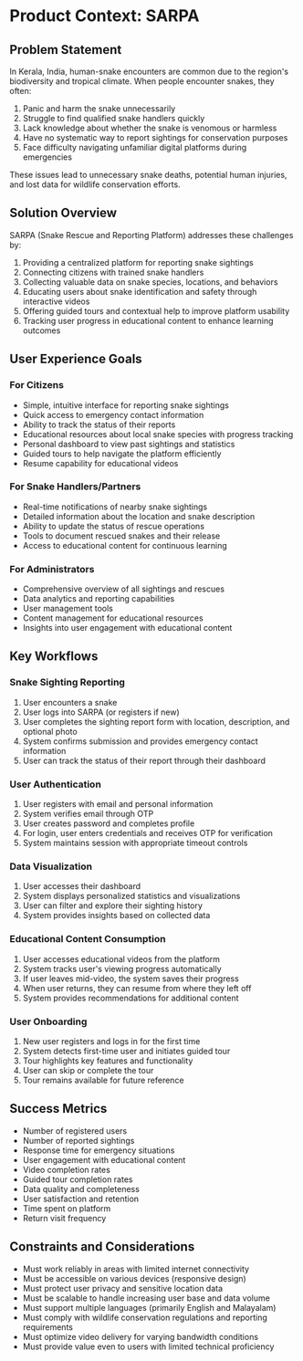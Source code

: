 # Product Context: SARPA

## Problem Statement

In Kerala, India, human-snake encounters are common due to the region's biodiversity and tropical climate. When people encounter snakes, they often:

1. Panic and harm the snake unnecessarily
2. Struggle to find qualified snake handlers quickly
3. Lack knowledge about whether the snake is venomous or harmless
4. Have no systematic way to report sightings for conservation purposes
5. Face difficulty navigating unfamiliar digital platforms during emergencies

These issues lead to unnecessary snake deaths, potential human injuries, and lost data for wildlife conservation efforts.

## Solution Overview

SARPA (Snake Rescue and Reporting Platform) addresses these challenges by:

1. Providing a centralized platform for reporting snake sightings
2. Connecting citizens with trained snake handlers
3. Collecting valuable data on snake species, locations, and behaviors
4. Educating users about snake identification and safety through interactive videos
5. Offering guided tours and contextual help to improve platform usability
6. Tracking user progress in educational content to enhance learning outcomes

## User Experience Goals

### For Citizens

- Simple, intuitive interface for reporting snake sightings
- Quick access to emergency contact information
- Ability to track the status of their reports
- Educational resources about local snake species with progress tracking
- Personal dashboard to view past sightings and statistics
- Guided tours to help navigate the platform efficiently
- Resume capability for educational videos

### For Snake Handlers/Partners

- Real-time notifications of nearby snake sightings
- Detailed information about the location and snake description
- Ability to update the status of rescue operations
- Tools to document rescued snakes and their release
- Access to educational content for continuous learning

### For Administrators

- Comprehensive overview of all sightings and rescues
- Data analytics and reporting capabilities
- User management tools
- Content management for educational resources
- Insights into user engagement with educational content

## Key Workflows

### Snake Sighting Reporting

1. User encounters a snake
2. User logs into SARPA (or registers if new)
3. User completes the sighting report form with location, description, and optional photo
4. System confirms submission and provides emergency contact information
5. User can track the status of their report through their dashboard

### User Authentication

1. User registers with email and personal information
2. System verifies email through OTP
3. User creates password and completes profile
4. For login, user enters credentials and receives OTP for verification
5. System maintains session with appropriate timeout controls

### Data Visualization

1. User accesses their dashboard
2. System displays personalized statistics and visualizations
3. User can filter and explore their sighting history
4. System provides insights based on collected data

### Educational Content Consumption

1. User accesses educational videos from the platform
2. System tracks user's viewing progress automatically
3. If user leaves mid-video, the system saves their progress
4. When user returns, they can resume from where they left off
5. System provides recommendations for additional content

### User Onboarding

1. New user registers and logs in for the first time
2. System detects first-time user and initiates guided tour
3. Tour highlights key features and functionality
4. User can skip or complete the tour
5. Tour remains available for future reference

## Success Metrics

- Number of registered users
- Number of reported sightings
- Response time for emergency situations
- User engagement with educational content
- Video completion rates
- Guided tour completion rates
- Data quality and completeness
- User satisfaction and retention
- Time spent on platform
- Return visit frequency

## Constraints and Considerations

- Must work reliably in areas with limited internet connectivity
- Must be accessible on various devices (responsive design)
- Must protect user privacy and sensitive location data
- Must be scalable to handle increasing user base and data volume
- Must support multiple languages (primarily English and Malayalam)
- Must comply with wildlife conservation regulations and reporting requirements
- Must optimize video delivery for varying bandwidth conditions
- Must provide value even to users with limited technical proficiency
